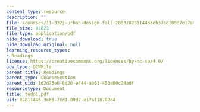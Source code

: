 ```yaml
---
content_type: resource
description: ''
file: /courses/11-332j-urban-design-fall-2003/828114463eb37cd109d7e17af18782d4_todd1.pdf
file_size: 92821
file_type: application/pdf
hide_download: true
hide_download_original: null
learning_resource_types:
- Readings
license: https://creativecommons.org/licenses/by-nc-sa/4.0/
ocw_type: OCWFile
parent_title: Readings
parent_type: CourseSection
parent_uid: 1d2d75e6-8a20-e444-ae63-453e00c24adf
resourcetype: Document
title: todd1.pdf
uid: 82811446-3eb3-7cd1-09d7-e17af18782d4
---
```

